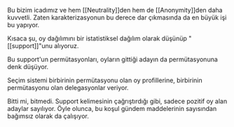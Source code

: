 Bu bizim icadımız ve hem [[Neutrality]]den hem de [[Anonymity]]den daha kuvvetli. Zaten karakterizasyonun bu derece dar çıkmasında da en büyük işi bu yapıyor.

Kısaca şu, oy dağılımını bir istatistiksel dağılım olarak düşünüp "[[support]]"unu alıyoruz.

Bu support'un permütasyonları, oyların gittiği adayın da permütasyonuna denk düşüyor.

Seçim sistemi birbirinin permütasyonu olan oy profillerine, birbirinin permütasyonu olan delegasyonlar veriyor.

Bitti mi, bitmedi. Support kelimesinin çağrıştırdığı gibi, sadece pozitif oy alan adaylar sayılıyor. Öyle olunca, bu koşul gündem maddelerinin sayısından bağımsız olarak da çalışıyor.